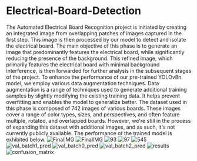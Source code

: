 # Electrical-Board-Detection
The Automated Electrical Board Recognition project is initiated by creating an integrated image from overlapping patches of images captured in the first step. This image is then processed by our model to detect and isolate the electrical board.
The main objective of this phase is to generate an image that predominantly features the electrical board, while significantly reducing the presence of the background. This refined image, which primarily features the electrical board with minimal background interference, is then forwarded for further analysis in the subsequent stages of the project.
To enhance the performance of our pre-trained YOLOv8n model, we employ various data augmentation techniques. Data augmentation is a range of techniques used to generate additional training samples by slightly modifying the existing training data. It helps prevent overfitting and enables the model to generalize better.
The dataset used in this phase is composed of 742 images of various boards. These images cover a range of color types, sizes, and perspectives, and often feature multiple, rotated, and overlapped boards. However, we're still in the process of expanding this dataset with additional images, and as such, it's not currently publicly available.
The performance of the trained model is exhibited below. 
![FinalIMG](https://github.com/AliAmini93/Electrical-Board-detection/assets/96921261/5df89c13-7c16-4460-8e1c-663c260b0f06)
![FinalIMG](https://github.com/AliAmini93/Electrical-Board-detection/assets/96921261/fe0343b8-4d4a-4263-9646-15f79818a79c)
![93](https://github.com/AliAmini93/Electrical-Board-detection/assets/96921261/10a8fff3-951b-4c2c-87c2-531d2782a742)
![97](https://github.com/AliAmini93/Electrical-Board-detection/assets/96921261/65ddc1ea-4327-4433-ba03-b3ea180c6f2f)
![545](https://github.com/AliAmini93/Electrical-Board-detection/assets/96921261/3f4c0f31-991e-4630-ace5-37c575fba67a)
![val_batch1_pred](https://github.com/AliAmini93/Electrical-Board-detection/assets/96921261/1d495115-1045-42b1-9a52-c81a8e803161)
![val_batch0_pred](https://github.com/AliAmini93/Electrical-Board-detection/assets/96921261/dde8edbb-6434-4cbe-8d77-96c21c546d4a)
![val_batch2_pred](https://github.com/AliAmini93/Electrical-Board-detection/assets/96921261/84c80a2b-4643-4de3-9ac9-77488bd81aa8)
![results](https://github.com/AliAmini93/Electrical-Board-detection/assets/96921261/775b56be-0ecb-407d-83bb-e6f84cc31607)
![confusion_matrix](https://github.com/AliAmini93/Electrical-Board-detection/assets/96921261/f75fdfec-67e9-485b-b96a-32c62fc709c5)

